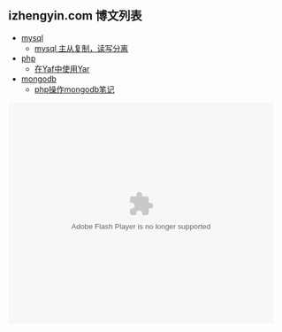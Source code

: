 izhengyin.com 博文列表
-------

* [mysql](https://github.com/zhengyin/blog/blob/master/mysql)
    *  [mysql 主从复制，读写分离](https://github.com/zhengyin/blog/blob/master/mysql/mysql%E4%B8%BB%E4%BB%8E%E5%A4%8D%E5%88%B6%EF%BC%8C%E8%AF%BB%E5%86%99%E5%88%86%E7%A6%BB.md)
* [php](https://github.com/zhengyin/blog/blob/master/php)
	*  [在Yaf中使用Yar](https://github.com/zhengyin/blog/blob/master/php/在Yaf中使用Yar.md)
* [mongodb](https://github.com/zhengyin/blog/blob/master/mongodb)
	*  [php操作mongodb笔记](https://github.com/zhengyin/blog/blob/master/mongodb/php操作mongodb笔记.md)


<embed src="http://player.youku.com/player.php/sid/XMTI4NTQzMDE0NA==/v.swf" allowFullScreen="true" quality="high" width="480" height="400" align="middle" allowScriptAccess="always" type="application/x-shockwave-flash"></embed>
